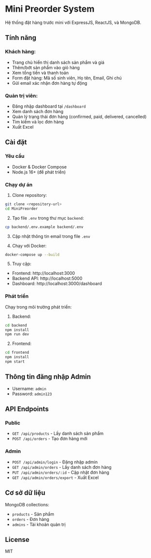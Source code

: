 # Mini Preorder System

Hệ thống đặt hàng trước mini với ExpressJS, ReactJS, và MongoDB.

## Tính năng

### Khách hàng:
- Trang chủ hiển thị danh sách sản phẩm và giá
- Thêm/bớt sản phẩm vào giỏ hàng
- Xem tổng tiền và thanh toán
- Form đặt hàng: Mã số sinh viên, Họ tên, Email, Ghi chú
- Gửi email xác nhận đơn hàng tự động

### Quản trị viên:
- Đăng nhập dashboard tại `/dashboard`
- Xem danh sách đơn hàng
- Quản lý trạng thái đơn hàng (confirmed, paid, delivered, cancelled)
- Tìm kiếm và lọc đơn hàng
- Xuất Excel

## Cài đặt

### Yêu cầu
- Docker & Docker Compose
- Node.js 16+ (để phát triển)

### Chạy dự án

1. Clone repository:
```bash
git clone <repository-url>
cd MiniPreorder
```

2. Tạo file `.env` trong thư mục `backend`:
```bash
cp backend/.env.example backend/.env
```

3. Cập nhật thông tin email trong file `.env`

4. Chạy với Docker:
```bash
docker-compose up --build
```

5. Truy cập:
- Frontend: http://localhost:3000
- Backend API: http://localhost:5000
- Dashboard: http://localhost:3000/dashboard

### Phát triển

Chạy trong môi trường phát triển:

1. Backend:
```bash
cd backend
npm install
npm run dev
```

2. Frontend:
```bash
cd frontend
npm install
npm start
```

## Thông tin đăng nhập Admin

- Username: `admin`
- Password: `admin123`

## API Endpoints

### Public
- `GET /api/products` - Lấy danh sách sản phẩm
- `POST /api/orders` - Tạo đơn hàng mới

### Admin
- `POST /api/admin/login` - Đăng nhập admin
- `GET /api/admin/orders` - Lấy danh sách đơn hàng
- `PUT /api/admin/orders/:id` - Cập nhật đơn hàng
- `GET /api/admin/orders/export` - Xuất Excel

## Cơ sở dữ liệu

MongoDB collections:
- `products` - Sản phẩm
- `orders` - Đơn hàng
- `admins` - Tài khoản quản trị

## License

MIT
